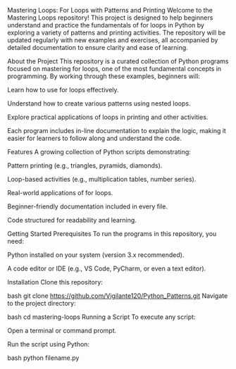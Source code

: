 Mastering Loops: For Loops with Patterns and Printing
Welcome to the Mastering Loops repository! This project is designed to help beginners understand and practice the fundamentals of for loops in Python by exploring a variety of patterns and printing activities. The repository will be updated regularly with new examples and exercises, all accompanied by detailed documentation to ensure clarity and ease of learning.

About the Project
This repository is a curated collection of Python programs focused on mastering for loops, one of the most fundamental concepts in programming. By working through these examples, beginners will:

Learn how to use for loops effectively.

Understand how to create various patterns using nested loops.

Explore practical applications of loops in printing and other activities.

Each program includes in-line documentation to explain the logic, making it easier for learners to follow along and understand the code.

Features
A growing collection of Python scripts demonstrating:

Pattern printing (e.g., triangles, pyramids, diamonds).

Loop-based activities (e.g., multiplication tables, number series).

Real-world applications of for loops.

Beginner-friendly documentation included in every file.

Code structured for readability and learning.

Getting Started
Prerequisites
To run the programs in this repository, you need:

Python installed on your system (version 3.x recommended).

A code editor or IDE (e.g., VS Code, PyCharm, or even a text editor).

Installation
Clone this repository:

bash
git clone https://github.com/Vigilante120/Python_Patterns.git
Navigate to the project directory:

bash
cd mastering-loops
Running a Script
To execute any script:

Open a terminal or command prompt.

Run the script using Python:

bash
python filename.py
